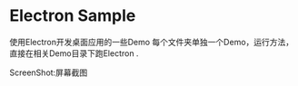 # Electron Sample
使用Electron开发桌面应用的一些Demo
每个文件夹单独一个Demo，运行方法，直接在相关Demo目录下跑Electron .

ScreenShot:屏幕截图
